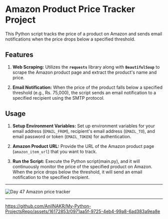 # Amazon Product Price Tracker Project

This Python script tracks the price of a product on Amazon and sends email notifications when the price drops below a specified threshold.

## Features

1) **Web Scraping:** Utilizes the **`requests`** library along with **`BeautifulSoup`** to scrape the Amazon product page and extract the product's name and price.

2) **Email Notification:** When the price of the product falls below a specified threshold (e.g., Rs. 75,000), the script sends an email notification to a specified recipient using the SMTP protocol.

## Usage

1) **Setup Environment Variables:** Set up environment variables for your email address (`EMAIL_FROM`), recipient's email address (`EMAIL_TO`), and email password or token (`EMAIL_TOKEN`) for authentication.

2) **Amazon Product URL:** Provide the URL of the Amazon product page (`amazon_item_url`) that you want to track.

3) **Run the Script:** Execute the Python script(main.py), and it will continuously monitor the price of the specified product on Amazon. When the price drops below the threshold, it will send an email notification to the specified recipient.
<hr>

![Day 47 Amazon price tracker](https://github.com/AnilNAKR/My-Python-ProjectsRepo/assets/16172853/5b3de3c0-ef6e-4be8-b6f3-81a601ba949b)

<hr>

https://github.com/AnilNAKR/My-Python-ProjectsRepo/assets/16172853/0971aa5f-9725-4eb4-99a8-6ad383a9ea8e


